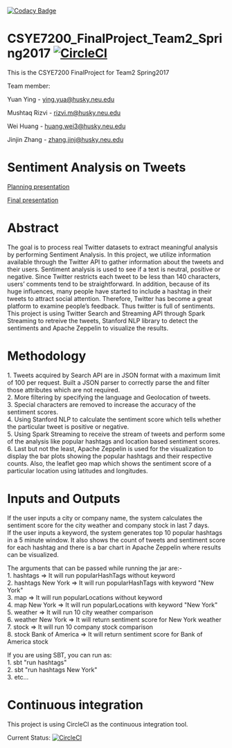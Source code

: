 [![Codacy Badge](https://api.codacy.com/project/badge/Grade/6553cd3c228a4db2914589fd1839eacd)](https://www.codacy.com/app/yingy4/CSYE7200_FinalProject_Team2_Spring2017?utm_source=github.com&utm_medium=referral&utm_content=yingy4/CSYE7200_FinalProject_Team2_Spring2017&utm_campaign=badger)
# CSYE7200_FinalProject_Team2_Spring2017  [![CircleCI](https://circleci.com/gh/yingy4/CSYE7200_FinalProject_Team2_Spring2017/tree/master.svg?style=svg)](https://circleci.com/gh/yingy4/CSYE7200_FinalProject_Team2_Spring2017/tree/master)
This is the CSYE7200 FinalProject for Team2 Spring2017

Team member:

Yuan Ying - ying.yua@husky.neu.edu

Mushtaq Rizvi - rizvi.m@husky.neu.edu

Wei Huang - huang.wei3@husky.neu.edu

Jinjin Zhang - zhang.jinj@husky.neu.edu

# Sentiment Analysis on Tweets

<a href="https://docs.google.com/a/husky.neu.edu/presentation/d/1-KjtC4Uy5i0-RVGBogw1Nqr2QRDuedXLVl85UjXmvUY/edit?usp=sharing">Planning presentation</a>

<a href="https://docs.google.com/a/husky.neu.edu/presentation/d/1zS0zwbe4KTycNU0Fb0l5b6tjdckRTYGNMPtq6TUjMBA/edit?usp=sharing">Final presentation</a>

# Abstract
The goal is to process real Twitter datasets to extract meaningful analysis by performing Sentiment Analysis. In this project, we utilize information available through the Twitter API to gather information about the tweets and their users. Sentiment analysis is used to see if a text is neutral, positive or negative. Since Twitter restricts each tweet to be less than 140 characters, users’ comments tend to be straightforward. In addition, because of its huge influences, many people have started to include a hashtag in their tweets to attract social attention. Therefore, Twitter has become a great platform to examine people’s feedback. Thus twitter is full of sentiments. This project is using Twitter Search and Streaming API through Spark Streaming to retreive the tweets, Stanford NLP library to detect the sentiments and Apache Zeppelin to visualize the results. 

# Methodology
1\. Tweets acquired by Search API are in JSON format with a maximum limit of 100 per request. Built a JSON parser to correctly parse the and filter those attributes which are not required.  
2\. More filtering by specifying the language and Geolocation of tweets.  
3\. Special characters are removed to increase the accuracy of the sentiment scores.  
4\. Using Stanford NLP to calculate the sentiment score which tells whether the particular tweet is positive or negative.  
5\. Using Spark Streaming to receive the stream of tweets and perform some of the analysis like popular hashtags and location based sentiment scores.  
6\. Last but not the least, Apache Zeppelin is used for the visualization to display the bar plots showing the popular hashtags and their respective counts. Also, the leaflet geo map which shows the sentiment score of a particular location using latitudes and longitudes.  

# Inputs and Outputs   
If the user inputs a city or company name, the system calculates the sentiment score for the city weather and company stock in last 7 days.   
If the user inputs a keyword, the system generates top 10 popular hashtags in a 5 minute window. It also shows the count of tweets and sentiment score for each hashtag and there is a bar chart in Apache Zeppelin where results can be visualized.  

The arguments that can be passed while running the jar are:-   
1\. hashtags => It will run popularHashTags without keyword  
2\. hashtags New York => It will run popularHashTags with keyword "New York"  
3\. map => It will run popularLocations without keyword   
4\. map New York => It will run popularLocations with keyword "New York"  
5\. weather => It will run 10 city weather comparison   
6\. weather New York => It will return sentiment score for New York weather  
7\. stock => It will run 10 company stock comparison   
8\. stock Bank of America => It will return sentiment score for Bank of America stock   

If you are using SBT, you can run as:  
1\. sbt "run hashtags"  
2\. sbt "run hashtags New York"  
3\. etc...

# Continuous integration
This project is using CircleCI as the continuous integration tool.

Current Status:
[![CircleCI](https://circleci.com/gh/yingy4/CSYE7200_FinalProject_Team2_Spring2017/tree/master.svg?style=svg)](https://circleci.com/gh/yingy4/CSYE7200_FinalProject_Team2_Spring2017/tree/master)
